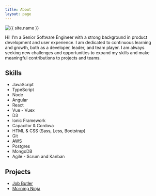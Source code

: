 ```yaml
---
title: About
layout: page
---
```


<!--![Profile Image]({{ site.url }}/{{ site.picture }})-->

<img class="selfie" style="border-radius: 5%" alt="{{ site.name }}" src="{% if site.external-image %}{{ site.picture }}{% else %}{{ site.url }}/{{ site.picture }}{% endif %}" />

<p>Hi! I'm a Senior Software Engineer with a strong background in product development and user experience. I am dedicated to continuous learning and growth, both as a developer, leader, and team player. I am always seeking new challenges and opportunities to expand my skills and make meaningful contributions to projects and teams.</p>

<h2>Skills</h2>

<ul class="skill-list center">
	<li>JavaScript</li>
	<li>TypeScript</li>
	<li>Node</li>
	<li>Angular</li>
	<li>React</li>
	<li>Vue - Vuex</li>
	<li>D3</li>
	<li>Ionic Framework</li>
	<li>Capacitor &amp; Cordova</li>
	<li>HTML &amp; CSS (Sass, Less, Bootstrap)</li>
	<li>Git</li>
	<li>AWS</li>
	<li>Postgres</li>
	<li>MongoDB</li>
	<li>Agile - Scrum and Kanban</li>
</ul>

<h2>Projects</h2>

<ul>
	<li><a href="https://github.com/dmarg/job-butler">Job Butler</a></li>
	<li><a href="https://github.com/dmarg/morning-ninja">Morning Ninja</a></li>
</ul>
